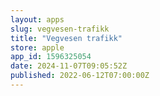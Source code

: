 ```yaml
---
layout: apps
slug: vegvesen-trafikk
title: "Vegvesen trafikk"
store: apple
app_id: 1596325054
date: 2024-11-07T09:05:52Z
published: 2022-06-12T07:00:00Z
---
```

